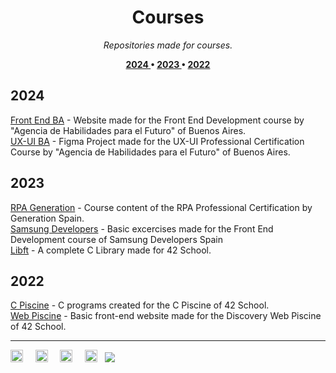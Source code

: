 <!-- TITLE -->
<h1 align="center"> Courses </h1>

<!-- INTRO: banner, languages and brief description -->
<p align="center">
<i> Repositories made for courses. </i> <br />
</p>

<!-- INTRO: index -->
<p align="center"> <b>
<a href="#2024"> 2024 </a> • 
<a href="#2023"> 2023 </a> • 
<a href="#2022"> 2022 </a>
</b> </p> 

## 2024
[Front End BA](https://github.com/rossattism/FrontEnd_AgenciaBA) - Website made for the Front End Development course by "Agencia de Habilidades para el Futuro" of Buenos Aires. <br />
[UX-UI BA]() - Figma Project made for the UX-UI Professional Certification Course by "Agencia de Habilidades para el Futuro" of Buenos Aires.


## 2023
[RPA Generation](https://github.com/rossattism/RPA-Generation) - Course content of the RPA Professional Certification by Generation Spain. <br />
[Samsung Developers](https://github.com/rossattism/Samsung-Desarrolladoras) - Basic excercises made for the Front End Development course of Samsung Developers Spain <br />
[Libft](https://github.com/rossattism/42.Libft) - A complete C Library made for 42 School. <br />


## 2022
[C Piscine](https://github.com/rossattism/42.Piscine) - C programs created for the C Piscine of 42 School. <br />
[Web Piscine](https://github.com/rossattism/42.Discovery-Web) - Basic front-end website made for the Discovery Web Piscine of 42 School.


---
<a href="https://www.linkedin.com/in/rossattism/"><img src="https://github.com/gauravghongde/social-icons/blob/master/PNG/White/LinkedIN_white.png?raw=true" alt="Linkedin Logo" style="width: 20px; height: 20px" /></a> &nbsp; &nbsp; 
<a href="https://github.com/rossattism"><img src="https://github.com/gauravghongde/social-icons/blob/master/PNG/White/Github_white.png?raw=true" alt="GitHub logo" style="width: 20px; height: 20px" /></a> &nbsp; &nbsp; 
<a href="https://open.spotify.com/user/21bih47uzlxunyyi4gbbvyvty"><img src="https://github.com/gauravghongde/social-icons/blob/master/PNG/White/Spotify_white.png?raw=true" alt="Spotify logo" style="width: 20px; height: 20px" /></a> &nbsp; &nbsp; 
<a href="mailto:rossattism@gmail.com"><img src="https://github.com/gauravghongde/social-icons/blob/master/PNG/White/Gmail_white.png?raw=true" alt="GMAIL logo" style="width: 20px; height: 20px" /></a> &nbsp;
<a href="https://shields.io/"><img src="https://img.shields.io/badge/Made with-♥-black" /></a>
